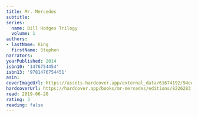 ```yaml
---
title: Mr. Mercedes
subtitle:
series:
  name: Bill Hodges Trilogy
  volume: 1
authors:
- lastName: King
  firstName: Stephen
narrators:
yearPublished: 2014
isbn10: '1476754454'
isbn13: '9781476754451'
asin:
coverImageUrl: https://assets.hardcover.app/external_data/61674192/94eef92516f60d7430b3c71f9179d62d87465e76.jpeg
hardcoverUrl: https://hardcover.app/books/mr-mercedes/editions/8226283
read: 2019-06-20
rating: 3
reading: false
---
```

